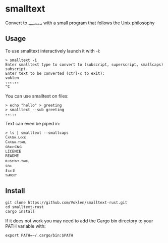 # smalltext
Convert to ₛₘₐₗₗₜₑₓₜ with a small program that follows the Unix philosophy

## Usage
To use smalltext interactively launch it with -i:
```
> smalltext -i
Enter smalltext type to convert to (subscript, superscript, smallcaps)
subscript
Enter text to be converted (ctrl-c to exit):
voklen
ᵥₒₖₗₑₙ
^C
```
You can use smalltext on files:
```
> echo "hello" > greeting
> smalltext --sub greeting
ₕₑₗₗₒ
```
Text can even be piped in:
```
> ls | smalltext --smallcaps
Cᴀʀɢᴏ.ʟᴏᴄᴋ
Cᴀʀɢᴏ.ᴛᴏᴍʟ
ɢʀᴇᴇᴛɪɴɢ
LICENCE
README
ʀᴜsᴛꜰᴍᴛ.ᴛᴏᴍʟ
sʀᴄ
sᴛᴀᴛs
ᴛᴀʀɢᴇᴛ
```

## Install
```
git clone https://github.com/Voklen/smalltext-rust.git
cd smalltext-rust
cargo install
```

If it does not work you may need to add the Cargo bin directory to your PATH variable with:
```
export PATH=~/.cargo/bin:$PATH
```
